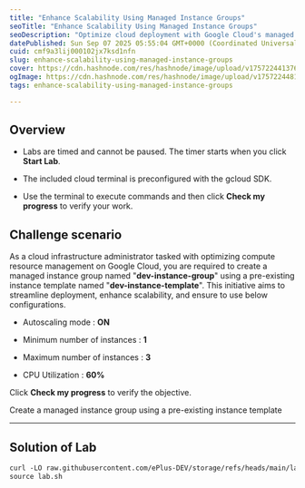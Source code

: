 ```yaml
---
title: "Enhance Scalability Using Managed Instance Groups"
seoTitle: "Enhance Scalability Using Managed Instance Groups"
seoDescription: "Optimize cloud deployment with Google Cloud's managed instance groups, featuring autoscaling with set limits and CPU thresholds"
datePublished: Sun Sep 07 2025 05:55:04 GMT+0000 (Coordinated Universal Time)
cuid: cmf9a3lij000102jx7ksd1nfn
slug: enhance-scalability-using-managed-instance-groups
cover: https://cdn.hashnode.com/res/hashnode/image/upload/v1757224413768/908c856c-b9f6-40ea-8728-0f50393bcf56.png
ogImage: https://cdn.hashnode.com/res/hashnode/image/upload/v1757224481175/2cf05b53-8127-497c-93eb-a6da990912b1.png
tags: enhance-scalability-using-managed-instance-groups

---
```


## Overview

* Labs are timed and cannot be paused. The timer starts when you click **Start Lab**.
    
* The included cloud terminal is preconfigured with the gcloud SDK.
    
* Use the terminal to execute commands and then click **Check my progress** to verify your work.
    

## Challenge scenario

As a cloud infrastructure administrator tasked with optimizing compute resource management on Google Cloud, you are required to create a managed instance group named "**dev-instance-group**" using a pre-existing instance template named "**dev-instance-template**". This initiative aims to streamline deployment, enhance scalability, and ensure to use below configurations.

* Autoscaling mode : **ON**
    
* Minimum number of instances : **1**
    
* Maximum number of instances : **3**
    
* CPU Utilization : **60%**
    

Click **Check my progress** to verify the objective.

Create a managed instance group using a pre-existing instance template

---

## Solution of Lab

```apache
curl -LO raw.githubusercontent.com/ePlus-DEV/storage/refs/heads/main/labs/enhance-scalability-using-managed-instance-groups/lab.sh
source lab.sh
```